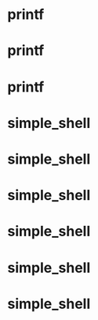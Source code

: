 # printf
# printf
# printf
# simple_shell
# simple_shell
# simple_shell
# simple_shell
# simple_shell
# simple_shell

